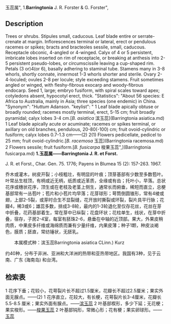 玉蕊属",
1.**Barringtonia** J. R. Forster & G. Forster",

## Description
Trees or shrubs. Stipules small, caducous. Leaf blade entire or serrate-crenate at margin. Inflorescences terminal or lateral, erect or pendulous racemes or spikes; bracts and bracteoles sessile, small, caducous. Receptacle obconic, 4-angled or 4-winged. Calyx of 4 or 5 persistent, imbricate lobes inserted on rim of receptacle, or breaking at anthesis into 2-5 persistent pseudo-lobes, or circumscissile leaving a cup-shaped rim. Petals (3 or)4(or 6), basally adhering to staminal tube. Stamens many in 3-8 whorls, shortly connate, innermost 1-3 whorls shorter and sterile. Ovary 2-4-loculed; ovules 2-8 per locule; style exceeding stamens. Fruit sometimes angled or winged, with fleshy-fibrous exocarp and woody-fibrous endocarp. Seed 1, large; embryo fusiform, with spiral scales toward apex; cotyledons absent, hypocotyl erect, thick.
  "Statistics": "About 56 species: E Africa to Australia, mainly in Asia; three species (one endemic) in China.
  "Synonym": "*Huttum* Adanson.
  "keylist": "
1 Leaf blade apically obtuse or broadly rounded; racemes mostly terminal, erect, 5-15 cm; fruit broadly pyramidal; calyx lobes 3-4 cm.[*B. asiatica* 滨玉蕊](Barringtonia asiatica.md)
1 Leaf blade apically acute or acuminate; racemes or spikes terminal, or axillary on old branches, pendulous, 20-80(-100) cm; fruit ovoid-cylindric or fusiform; calyx lobes 0.7-1.3 cm——(2)
2(1) Flowers pedicellate, pedicel to 25 mm; fruit ovoid-cylindric.[*B. racemosa* 玉蕊](Barringtonia racemosa.md)
2 Flowers sessile; fruit fusiform.[*B. fusicarpa* 梭果玉蕊",](Barringtonia fusicarpa.md)
**1.玉蕊属——Barringtonia J. R. et Forst.**

J. R. et Forst., Char. Gen. 75. 1776; Payens in Blumea 15 (2): 157-263. 1967.

乔木或灌木，树皮开裂；小枝粗壮，有明显的叶痕；顶芽基部有少数至多数苞叶。叶常丛生枝顶，有柄或近无柄，纸质或近革质，全缘或有齿；托叶小，早落。总状花序或穗状花序，顶生或在老枝及老茎上侧生，通常长而俯垂，稀短而直立，总梗基部常有一丛苞叶；苞片和小苞片均早落；花芽球形；萼筒倒圆锥形，常有4棱或翅，上部2-5裂，或芽时合生不显裂缝，花开放时撕裂或环裂，裂片具平行脉；花瓣4，稀3或6；雄蕊多数，排成3-8轮，最内的1-3轮退化至仅存花丝，花丝在芽中折叠，花药基部着生，常在芽中已纵裂；花盘环状；花柱单生，线状，在芽中折叠，宿存，子房2-4室，每室有胚珠2-6，悬垂在中轴的近顶部。果大，外果皮稍肉质，中果皮多纤维或海绵质而兼有少量纤维，内果皮薄；种子1颗，种皮淡褐色，膜质；胚直，常纺锤状，无胚乳。
<p style='text-indent:28px'>本属模式种：滨玉蕊Barringtonia asiatica CLinn.) Kurz

约40种，分布于非洲、亚洲和大洋洲的热带和亚热带地区。我国有3种，见于云南、广东 (海南岛) 和台湾。

## 检索表

1 花序下垂；花较小，花萼裂片长不超过1.5厘米，花瓣长不超过2.5厘米；果实外面无腺点。——(2)
1 花序直立，花较大，有长梗，花萼裂片长3-4厘米，花瓣长5.5-8.5 厘米；果实外面有腺点。——[滨玉蕊](Barringtonia%20asiatica.md)
2 叶基部楔形，多少下延；无花梗；果实梭形。——[梭果玉蕊](Barringtonia%20fusicarpa.md)
2 叶基部钝形，常微心形；花有梗；果实卵球形。——[玉蕊](Barringtonia%20racemosa.md)
